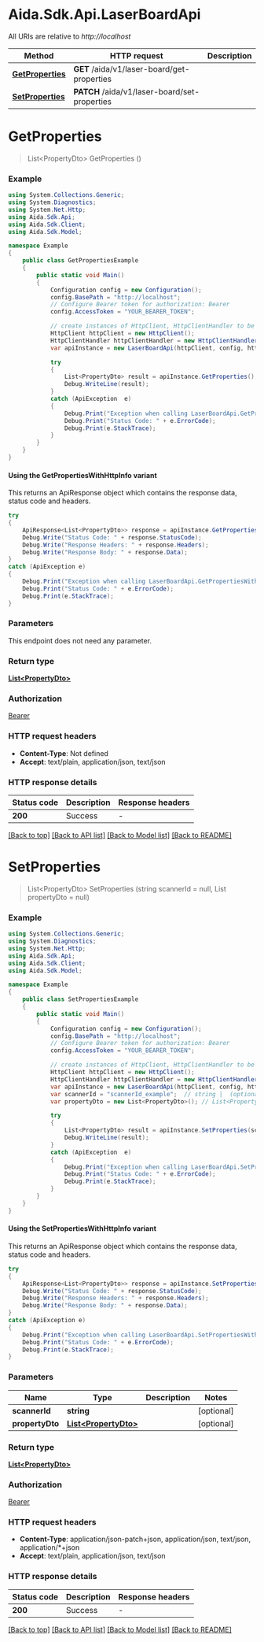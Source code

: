 # Aida.Sdk.Api.LaserBoardApi

All URIs are relative to *http://localhost*

| Method | HTTP request | Description |
|--------|--------------|-------------|
| [**GetProperties**](LaserBoardApi.md#getproperties) | **GET** /aida/v1/laser-board/get-properties |  |
| [**SetProperties**](LaserBoardApi.md#setproperties) | **PATCH** /aida/v1/laser-board/set-properties |  |

<a name="getproperties"></a>
# **GetProperties**
> List&lt;PropertyDto&gt; GetProperties ()



### Example
```csharp
using System.Collections.Generic;
using System.Diagnostics;
using System.Net.Http;
using Aida.Sdk.Api;
using Aida.Sdk.Client;
using Aida.Sdk.Model;

namespace Example
{
    public class GetPropertiesExample
    {
        public static void Main()
        {
            Configuration config = new Configuration();
            config.BasePath = "http://localhost";
            // Configure Bearer token for authorization: Bearer
            config.AccessToken = "YOUR_BEARER_TOKEN";

            // create instances of HttpClient, HttpClientHandler to be reused later with different Api classes
            HttpClient httpClient = new HttpClient();
            HttpClientHandler httpClientHandler = new HttpClientHandler();
            var apiInstance = new LaserBoardApi(httpClient, config, httpClientHandler);

            try
            {
                List<PropertyDto> result = apiInstance.GetProperties();
                Debug.WriteLine(result);
            }
            catch (ApiException  e)
            {
                Debug.Print("Exception when calling LaserBoardApi.GetProperties: " + e.Message);
                Debug.Print("Status Code: " + e.ErrorCode);
                Debug.Print(e.StackTrace);
            }
        }
    }
}
```

#### Using the GetPropertiesWithHttpInfo variant
This returns an ApiResponse object which contains the response data, status code and headers.

```csharp
try
{
    ApiResponse<List<PropertyDto>> response = apiInstance.GetPropertiesWithHttpInfo();
    Debug.Write("Status Code: " + response.StatusCode);
    Debug.Write("Response Headers: " + response.Headers);
    Debug.Write("Response Body: " + response.Data);
}
catch (ApiException e)
{
    Debug.Print("Exception when calling LaserBoardApi.GetPropertiesWithHttpInfo: " + e.Message);
    Debug.Print("Status Code: " + e.ErrorCode);
    Debug.Print(e.StackTrace);
}
```

### Parameters
This endpoint does not need any parameter.
### Return type

[**List&lt;PropertyDto&gt;**](PropertyDto.md)

### Authorization

[Bearer](../README.md#Bearer)

### HTTP request headers

 - **Content-Type**: Not defined
 - **Accept**: text/plain, application/json, text/json


### HTTP response details
| Status code | Description | Response headers |
|-------------|-------------|------------------|
| **200** | Success |  -  |

[[Back to top]](#) [[Back to API list]](../README.md#documentation-for-api-endpoints) [[Back to Model list]](../README.md#documentation-for-models) [[Back to README]](../README.md)

<a name="setproperties"></a>
# **SetProperties**
> List&lt;PropertyDto&gt; SetProperties (string scannerId = null, List<PropertyDto> propertyDto = null)



### Example
```csharp
using System.Collections.Generic;
using System.Diagnostics;
using System.Net.Http;
using Aida.Sdk.Api;
using Aida.Sdk.Client;
using Aida.Sdk.Model;

namespace Example
{
    public class SetPropertiesExample
    {
        public static void Main()
        {
            Configuration config = new Configuration();
            config.BasePath = "http://localhost";
            // Configure Bearer token for authorization: Bearer
            config.AccessToken = "YOUR_BEARER_TOKEN";

            // create instances of HttpClient, HttpClientHandler to be reused later with different Api classes
            HttpClient httpClient = new HttpClient();
            HttpClientHandler httpClientHandler = new HttpClientHandler();
            var apiInstance = new LaserBoardApi(httpClient, config, httpClientHandler);
            var scannerId = "scannerId_example";  // string |  (optional) 
            var propertyDto = new List<PropertyDto>(); // List<PropertyDto> |  (optional) 

            try
            {
                List<PropertyDto> result = apiInstance.SetProperties(scannerId, propertyDto);
                Debug.WriteLine(result);
            }
            catch (ApiException  e)
            {
                Debug.Print("Exception when calling LaserBoardApi.SetProperties: " + e.Message);
                Debug.Print("Status Code: " + e.ErrorCode);
                Debug.Print(e.StackTrace);
            }
        }
    }
}
```

#### Using the SetPropertiesWithHttpInfo variant
This returns an ApiResponse object which contains the response data, status code and headers.

```csharp
try
{
    ApiResponse<List<PropertyDto>> response = apiInstance.SetPropertiesWithHttpInfo(scannerId, propertyDto);
    Debug.Write("Status Code: " + response.StatusCode);
    Debug.Write("Response Headers: " + response.Headers);
    Debug.Write("Response Body: " + response.Data);
}
catch (ApiException e)
{
    Debug.Print("Exception when calling LaserBoardApi.SetPropertiesWithHttpInfo: " + e.Message);
    Debug.Print("Status Code: " + e.ErrorCode);
    Debug.Print(e.StackTrace);
}
```

### Parameters

| Name | Type | Description | Notes |
|------|------|-------------|-------|
| **scannerId** | **string** |  | [optional]  |
| **propertyDto** | [**List&lt;PropertyDto&gt;**](PropertyDto.md) |  | [optional]  |

### Return type

[**List&lt;PropertyDto&gt;**](PropertyDto.md)

### Authorization

[Bearer](../README.md#Bearer)

### HTTP request headers

 - **Content-Type**: application/json-patch+json, application/json, text/json, application/*+json
 - **Accept**: text/plain, application/json, text/json


### HTTP response details
| Status code | Description | Response headers |
|-------------|-------------|------------------|
| **200** | Success |  -  |

[[Back to top]](#) [[Back to API list]](../README.md#documentation-for-api-endpoints) [[Back to Model list]](../README.md#documentation-for-models) [[Back to README]](../README.md)

